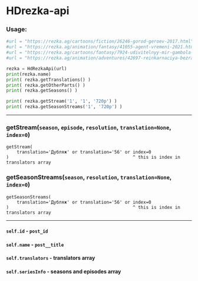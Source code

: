 # HDrezka-api

### Usage:

```python
#url = "https://rezka.ag/cartoons/fiction/26246-gorod-geroev-2017.html"
#url = "https://rezka.ag/animation/fantasy/41055-agent-vremeni-2021.html"
#url = "https://rezka.ag/cartoons/fantasy/7924-udivitelnyy-mir-gambola-2008.html"
#url = "https://rezka.ag/animation/adventures/42697-reinkarnaciya-bezrabotnogo-tv-2-2021.html"

rezka = HdRezkaApi(url)
print(rezka.name)
print( rezka.getTranslations() )
print( rezka.getOtherParts() )
print( rezka.getSeasons() )

print( rezka.getStream('1', '1', '720p') )
print( rezka.getSeasonStreams('1', '720p') )
```

<hr>

### getStream(`season`, `episode`, `resolution`, `translation=None`, `index=0`)
```
getStream(
    translation='Дубляж' or translation='56' or index=0
)                                               ^ this is index in translators array
```
### getSeasonStreams(`season`, `resolution`, `translation=None`, `index=0`)
```
getSeasonStreams(
    translation='Дубляж' or translation='56' or index=0
)                                               ^ this is index in translators array
```
<hr>

#### `self.id` - `post_id`
#### `self.name` - `post__title`
#### `self.translators` - translators array
#### `self.seriesInfo` - seasons and episodes array
